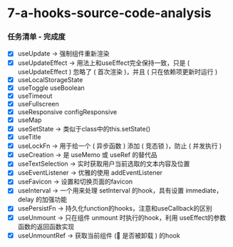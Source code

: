 # 7-a-hooks-source-code-analysis

### 任务清单 - 完成度

- [x] useUpdate -> 强制组件重新渲染
- [x] useUpdateEffect -> 用法上和useEffect完全保持一致，只是 ( useUpdateEffect ) 忽略了 ( 首次渲染 )，并且 ( 只在依赖项更新时运行 )
- [x] useLocalStorageState
- [x] useToggle useBoolean
- [x] useTimeout
- [x] useFullscreen
- [x] useResponsive configResponsive
- [x] useMap
- [x] useSetState -> 类似于class中的this.setState()
- [x] useTitle
- [x] useLockFn -> 用于给一个 ( 异步函数 ) 添加 ( 竞态锁 )，防止 ( 并发执行 )
- [x] useCreation -> 是 useMemo 或 useRef 的替代品
- [x] useTextSelection -> 实时获取用户当前选取的文本内容及位置
- [x] useEventListener -> 优雅的使用 addEventListener
- [x] useFavicon -> 设置和切换页面的favicon
- [x] useInterval -> 一个用来处理 setInterval 的hook，具有设置 immediate，delay 的加强功能
- [x] usePersistFn -> 持久化function的hooks，注意和useCallback的区别
- [x] useUnmount -> 只在组件 unmount 时执行的hook，利用 useEffect的参数函数的返回函数实现
- [x] useUnmountRef -> 获取当前组件 ( 是否被卸载 ) 的hook
